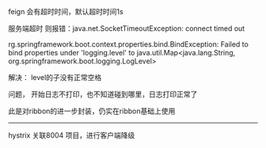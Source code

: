 feign 会有超时时间，默认超时时间1s

服务端超时 则报错：java.net.SocketTimeoutException: connect timed out

rg.springframework.boot.context.properties.bind.BindException: 
Failed to bind properties under 'logging.level' to java.util.Map<java.lang.String, 
org.springframework.boot.logging.LogLevel>

解决： level的子没有正常空格

问题， 开始日志不打印，也不知道碰到哪里，日志打印正常了

此是对ribbon的进一步封装，仍实在ribbon基础上使用


------

hystrix  关联8004 项目，进行客户端降级

